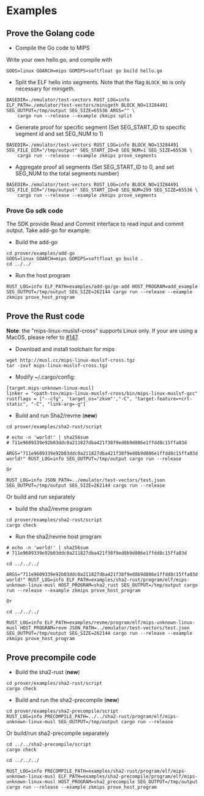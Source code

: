 

# Examples

## Prove the Golang code 

* Compile the Go code to MIPS

Write your own hello.go, and compile with

```
GOOS=linux GOARCH=mips GOMIPS=softfloat go build hello.go
```

* Split the ELF hello into segments. Note that the flag `BLOCK_NO` is only necessary for minigeth.

```
BASEDIR=./emulator/test-vectors RUST_LOG=info ELF_PATH=./emulator/test-vectors/minigeth BLOCK_NO=13284491 SEG_OUTPUT=/tmp/output SEG_SIZE=65536 ARGS="" \
    cargo run --release --example zkmips split
```

* Generate proof for specific segment (Set SEG_START_ID to specific segment id and set SEG_NUM to 1)

```
BASEDIR=./emulator/test-vectors RUST_LOG=info BLOCK_NO=13284491 SEG_FILE_DIR="/tmp/output" SEG_START_ID=0 SEG_NUM=1 SEG_SIZE=65536 \
    cargo run --release --example zkmips prove_segments
```

* Aggregate proof all segments (Set SEG_START_ID to 0, and set SEG_NUM to the total segments number)

```
BASEDIR=./emulator/test-vectors RUST_LOG=info BLOCK_NO=13284491 SEG_FILE_DIR="/tmp/output" SEG_START_ID=0 SEG_NUM=299 SEG_SIZE=65536 \
    cargo run --release --example zkmips prove_segments
```

### Prove Go sdk code
The SDK provide Read and Commit interface to read input and commit output.
Take add-go for example:

* Build the add-go

```
cd prover/examples/add-go
GOOS=linux GOARCH=mips GOMIPS=softfloat go build .
cd ../../
```
* Run the host program 

```
RUST_LOG=info ELF_PATH=examples/add-go/go-add HOST_PROGRAM=add_example SEG_OUTPUT=/tmp/output SEG_SIZE=262144 cargo run --release --example zkmips prove_host_program
```

## Prove the Rust code 

**Note**: the "mips-linux-muslsf-cross" supports Linux only. If your are using a MacOS, please refer to [#147](https://github.com/zkMIPS/zkm/issues/147). 

* Download and install toolchain for mips

```
wget http://musl.cc/mips-linux-muslsf-cross.tgz
tar -zxvf mips-linux-muslsf-cross.tgz
```

* Modify ~/.cargo/config:

```
[target.mips-unknown-linux-musl]
linker = "<path-to>/mips-linux-muslsf-cross/bin/mips-linux-muslsf-gcc"
rustflags = ["--cfg", 'target_os="zkvm"',"-C", "target-feature=+crt-static", "-C", "link-arg=-g"]
```

* Build and run Sha2/revme (**new**)

```
cd prover/examples/sha2-rust/script

# echo -n 'world!' | sha256sum
# 711e9609339e92b03ddc0a211827dba421f38f9ed8b9d806e1ffdd8c15ffa03d

ARGS="711e9609339e92b03ddc0a211827dba421f38f9ed8b9d806e1ffdd8c15ffa03d world!" RUST_LOG=info SEG_OUTPUT=/tmp/output cargo run --release

Or

RUST_LOG=info JSON_PATH=../emulator/test-vectors/test.json SEG_OUTPUT=/tmp/output SEG_SIZE=262144 cargo run --release

```

Or build and run separately

- build the sha2/revme program

```
cd prover/examples/sha2-rust/script
cargo check
```

* Run the sha2/revme host program

```
# echo -n 'world!' | sha256sum
# 711e9609339e92b03ddc0a211827dba421f38f9ed8b9d806e1ffdd8c15ffa03d

cd ../../../

ARGS="711e9609339e92b03ddc0a211827dba421f38f9ed8b9d806e1ffdd8c15ffa03d world!" RUST_LOG=info ELF_PATH=examples/sha2-rust/program/elf/mips-unknown-linux-musl HOST_PROGRAM=sha2_rust SEG_OUTPUT=/tmp/output cargo run --release --example zkmips prove_host_program

Or

cd ../../../

RUST_LOG=info ELF_PATH=examples/revme/program/elf/mips-unknown-linux-musl HOST_PROGRAM=revm JSON_PATH=../emulator/test-vectors/test.json SEG_OUTPUT=/tmp/output SEG_SIZE=262144 cargo run --release --example zkmips prove_host_program
```

## Prove precompile code
* Build the sha2-rust (**new**)
```
cd prover/examples/sha2-rust/script
cargo check
```

* Build and run the sha2-precompile (**new**)
```
cd prover/examples/sha2-precompile/script
RUST_LOG=info PRECOMPILE_PATH=../../sha2-rust/program/elf/mips-unknown-linux-musl SEG_OUTPUT=/tmp/output cargo run --release
```

Or build/run sha2-precompile separately

```
cd ../../sha2-precompile/script
cargo check

cd ../../../

RUST_LOG=info PRECOMPILE_PATH=examples/sha2-rust/program/elf/mips-unknown-linux-musl ELF_PATH=examples/sha2-precompile/program/elf/mips-unknown-linux-musl HOST_PROGRAM=sha2_precompile SEG_OUTPUT=/tmp/output cargo run --release --example zkmips prove_host_program
```
